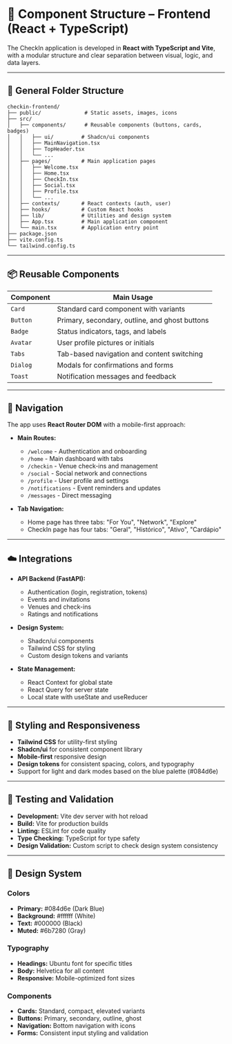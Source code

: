 
# 🧱 Component Structure – Frontend (React + TypeScript)

The CheckIn application is developed in **React with TypeScript and Vite**, with a modular structure and clear separation between visual, logic, and data layers.

---

## 📁 General Folder Structure

```
checkin-frontend/
├── public/              # Static assets, images, icons
├── src/
│   ├── components/      # Reusable components (buttons, cards, badges)
│   │   ├── ui/         # Shadcn/ui components
│   │   ├── MainNavigation.tsx
│   │   ├── TopHeader.tsx
│   │   └── ...
│   ├── pages/          # Main application pages
│   │   ├── Welcome.tsx
│   │   ├── Home.tsx
│   │   ├── CheckIn.tsx
│   │   ├── Social.tsx
│   │   ├── Profile.tsx
│   │   └── ...
│   ├── contexts/       # React contexts (auth, user)
│   ├── hooks/          # Custom React hooks
│   ├── lib/            # Utilities and design system
│   ├── App.tsx         # Main application component
│   └── main.tsx        # Application entry point
├── package.json
├── vite.config.ts
└── tailwind.config.ts
```

---

## 📦 Reusable Components

| Component        | Main Usage                                           |
|------------------|------------------------------------------------------|
| `Card`           | Standard card component with variants                |
| `Button`         | Primary, secondary, outline, and ghost buttons      |
| `Badge`          | Status indicators, tags, and labels                 |
| `Avatar`         | User profile pictures or initials                    |
| `Tabs`           | Tab-based navigation and content switching           |
| `Dialog`         | Modals for confirmations and forms                   |
| `Toast`          | Notification messages and feedback                   |

---

## 🔁 Navigation

The app uses **React Router DOM** with a mobile-first approach:

- **Main Routes:**
  - `/welcome` - Authentication and onboarding
  - `/home` - Main dashboard with tabs
  - `/checkin` - Venue check-ins and management
  - `/social` - Social network and connections
  - `/profile` - User profile and settings
  - `/notifications` - Event reminders and updates
  - `/messages` - Direct messaging

- **Tab Navigation:**
  - Home page has three tabs: "For You", "Network", "Explore"
  - CheckIn page has four tabs: "Geral", "Histórico", "Ativo", "Cardápio"

---

## ☁️ Integrations

- **API Backend (FastAPI):**
  - Authentication (login, registration, tokens)
  - Events and invitations
  - Venues and check-ins
  - Ratings and notifications

- **Design System:**
  - Shadcn/ui components
  - Tailwind CSS for styling
  - Custom design tokens and variants

- **State Management:**
  - React Context for global state
  - React Query for server state
  - Local state with useState and useReducer

---

## 📐 Styling and Responsiveness

- **Tailwind CSS** for utility-first styling
- **Shadcn/ui** for consistent component library
- **Mobile-first** responsive design
- **Design tokens** for consistent spacing, colors, and typography
- Support for light and dark modes based on the blue palette (#084d6e)

---

## 🧪 Testing and Validation

- **Development:** Vite dev server with hot reload
- **Build:** Vite for production builds
- **Linting:** ESLint for code quality
- **Type Checking:** TypeScript for type safety
- **Design Validation:** Custom script to check design system consistency

---

## 🎨 Design System

### Colors
- **Primary:** #084d6e (Dark Blue)
- **Background:** #ffffff (White)
- **Text:** #000000 (Black)
- **Muted:** #6b7280 (Gray)

### Typography
- **Headings:** Ubuntu font for specific titles
- **Body:** Helvetica for all content
- **Responsive:** Mobile-optimized font sizes

### Components
- **Cards:** Standard, compact, elevated variants
- **Buttons:** Primary, secondary, outline, ghost
- **Navigation:** Bottom navigation with icons
- **Forms:** Consistent input styling and validation
